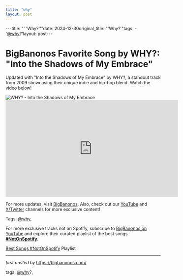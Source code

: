 ```yaml
---
title: "why"
layout: post
---
```

---title: "' 'Why?''"date: 2024-12-30original_title: "'Why?'"tags:  - '[@why](/tags/why/)?'layout: post---<!-- Title of the Post --><h1 >BigBanonos Favorite Song by WHY?: "Into the Shadows of My Embrace"</h1> <!-- Introductory Text --><p >Updated with "Into the Shadows of My Embrace" by WHY?, a standout track from 2009 showcasing their unique indie and hip-hop blend. Watch the video below!</p> <!-- Featured Image --><div > <img src="https://upload.wikimedia.org/wikipedia/commons/0/07/Why-brussels-2010.jpg" alt="WHY? - Into the Shadows of My Embrace" /></div> <!-- YouTube Video Embed --><div > <iframe width="560" height="315" src="https://www.youtube.com/embed/ooC6oN6QfTw" frameborder="0" allowfullscreen></iframe></div> <!-- Footer Links --><div > <p>For more updates, visit <a href="https://bigbanonos.com/" target="_blank">BigBanonos</a>. Also, check out our <a href="https://www.youtube.com/[@BigBanonos](/tags/BigBanonos/)" target="_blank">YouTube</a> and <a href="https://x.com/bigbanonos" target="_blank">X/Twitter</a> channels for more exclusive content!</p></div> <!-- Tags --><p >Tags: [@why](/tags/why/),</p><!--Subscribe and Playlist Links--><div>    <p>For more exclusive tracks not on Spotify, subscribe to <a href="https://www.youtube.com/[@BigBanonos](/tags/BigBanonos/)" target="_blank">BigBanonos on YouTube</a> and explore their curated playlist of the best songs <strong>[#NotOnSpotify](/tags/NotOnSpotify/)</strong>.</p>    <p><a href="https://www.youtube.com/playlist?list=PLtuNtuTatqI0kFahUCbtbfenC_ET5O_tr" target="_blank">Best Songs [#NotOnSpotify](/tags/NotOnSpotify/) Playlist<br /></a></p></div><hr /><p><em>first posted by</em> <a href="https://bigbanonos.com/" rel="noopener" target="_new">https://bigbanonos.com/</a></p><p>tags: [@why](/tags/why/)?,</p>